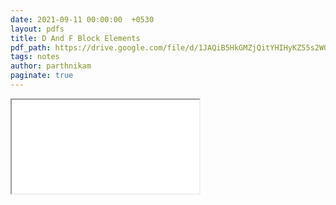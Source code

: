```yaml
---
date: 2021-09-11 00:00:00  +0530
layout: pdfs
title: D And F Block Elements
pdf_path: https://drive.google.com/file/d/1JAQiB5HkGMZjQitYHIHyKZ55s2WQjGmW/preview?usp=sharing
tags: notes
author: parthnikam
paginate: true
---
```


<iframe class="embed-pdf" src="{{ page.pdf_path }}#toolbar=0" seamless="seamless" scrolling="no" style="overflow:hidden"></iframe>
